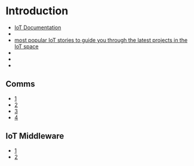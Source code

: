 # Introduction

- [IoT Documentation](https://software.intel.com/en-us/iot/documentation)
- [](http://fortune.com/2016/05/26/intel-buys-itseez/)
- [most popular IoT stories to guide you through the latest projects in the IoT space](https://software.intel.com/en-us/blogs/2016/01/21/trending-on-iot-our-most-popular-intel-iot-developer-stories?cid=em-elq-9456&utm_source=elq&utm_medium=email&utm_campaign=9456&elq_cid=1605185&elqTrackId=a4c7a65dc300459688167bda07a9c5f9&elq=6760b048cc0a4ede9371f63a425d1750&elqaid=9456&elqat=1&elqCampaignId=7270)
- [](https://newsroom.intel.com/editorials/intel-acquires-computer-vision-for-iot-automotive/)
- [](https://newsroom.intel.com/chip-shots/iots-role-future-transportation-center-senate-hearings/)
- [](https://newsroom.intel.com/editorials/blog-intel-acquires-yogitech-for-iot-functional-safety/)


## Comms

- [1](https://blogs.intel.com/iot/2016/02/22/the-wireless-internet-of-things-finding-the-right-tool-for-the-job/)
- [2](http://www.slashgear.com/intels-5g-aspirations-mobile-pc-cloud-iot-end-to-end-22428310/)
- [3](https://newsroom.intel.com/news-releases/intel-accelerates-path-to-5g/)
- [4](http://www.intel.com/content/dam/www/public/us/en/documents/white-papers/5g-a-network-transformation-imperative.pdf)

## IoT Middleware

- [1](http://git.yoctoproject.org/cgit/cgit.cgi/meta-intel-iot-middleware/tree/)
- [2](http://www.mashery.com/internet-of-things)

